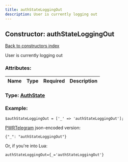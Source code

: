 ```yaml
---
title: authStateLoggingOut
description: User is currently logging out
---
```

## Constructor: authStateLoggingOut  
[Back to constructors index](index.md)



User is currently logging out

### Attributes:

| Name     |    Type       | Required | Description |
|----------|---------------|----------|-------------|



### Type: [AuthState](../types/AuthState.md)


### Example:

```
$authStateLoggingOut = ['_' => 'authStateLoggingOut'];
```  

[PWRTelegram](https://pwrtelegram.xyz) json-encoded version:

```
{"_": "authStateLoggingOut"}
```


Or, if you're into Lua:  


```
authStateLoggingOut={_='authStateLoggingOut'}

```


